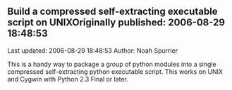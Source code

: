 ## Build a compressed self-extracting executable script on UNIXOriginally published: 2006-08-29 18:48:53 
Last updated: 2006-08-29 18:48:53 
Author: Noah Spurrier 
 
This is a handy way to package a group of python modules into a single compressed self-extracting python executable script. This works on UNIX and Cygwin with Python 2.3 Final or later.